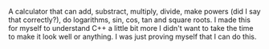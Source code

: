 A calculator that can add, substract, multiply, divide, make powers (did I say that correctly?), do logarithms, sin, cos, tan and square roots. I made this for myself to understand C++ a little bit more
I didn't want to take the time to make it look well or anything. I was just proving myself that I can do this.
